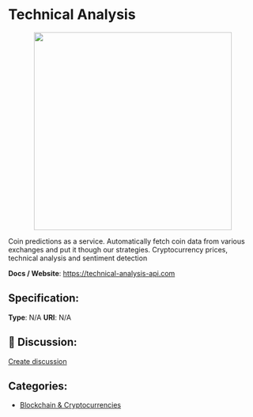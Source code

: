 # Technical Analysis
<p align="center">
    <img width="400" src="https://raw.githubusercontent.com/apis-list/apis-list/apis/technical-analysis/logo_256x256.png" />
</p>

Coin predictions as a service. Automatically fetch coin data from various exchanges and put it though our strategies. Cryptocurrency prices, technical analysis and sentiment detection

**Docs / Website**: https://technical-analysis-api.com

## Specification:
**Type**:  N/A 
**URI**:  N/A 

## 💬 Discussion:
[Create discussion](link)

## Categories:
- [Blockchain & Cryptocurrencies](https://github.com/apis-list/apis-list#blockchain-and-cryptocurrencies)






